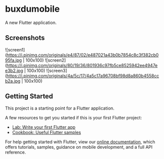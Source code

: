 # buxdumobile

A new Flutter application.

## Screenshots
![screen1](https://i.pinimg.com/originals/e4/87/02/e487021a43b0b7854c8c3f382cb095fa.jpg | 100x100)
![screen2](https://i.pinimg.com/originals/80/19/36/801936c97fb5ce8525942ee4947ee3b2.jpg | 100x100)
![screen3](https://i.pinimg.com/originals/4a/5c/17/4a5c17a96708bf98d8a860b4558ccb2a.jpg | 100x100)

## Getting Started

This project is a starting point for a Flutter application.

A few resources to get you started if this is your first Flutter project:

- [Lab: Write your first Flutter app](https://flutter.dev/docs/get-started/codelab)
- [Cookbook: Useful Flutter samples](https://flutter.dev/docs/cookbook)

For help getting started with Flutter, view our
[online documentation](https://flutter.dev/docs), which offers tutorials,
samples, guidance on mobile development, and a full API reference.
